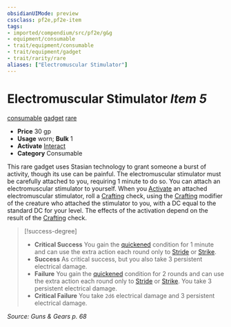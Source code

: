 ```yaml
---
obsidianUIMode: preview
cssclass: pf2e,pf2e-item
tags:
- imported/compendium/src/pf2e/g&g
- equipment/consumable
- trait/equipment/consumable
- trait/equipment/gadget
- trait/rarity/rare
aliases: ["Electromuscular Stimulator"]
---
```

# Electromuscular Stimulator *Item 5*  
[consumable](consumable.md)  [gadget](gadget-g-g.md)  [rare](rare.md)  

- **Price** 30 gp
- **Usage** worn; **Bulk** 1
- **Activate** [Interact](interact.md)
- **Category** Consumable

This rare gadget uses Stasian technology to grant someone a burst of activity, though its use can be painful. The electromuscular stimulator must be carefully attached to you, requiring 1 minute to do so. You can attach an electromuscular stimulator to yourself. When you [Activate](activate-an-item.md) an attached electromuscular stimulator, roll a [Crafting](../../skills.md#Crafting) check, using the [Crafting](../../skills.md#Crafting) modifier of the creature who attached the stimulator to you, with a DC equal to the standard DC for your level. The effects of the activation depend on the result of the [Crafting](../../skills.md#Crafting) check.

> [!success-degree] 
> - **Critical Success** You gain the [quickened](conditions.md#Quickened) condition for 1 minute and can use the extra action each round only to [Stride](stride.md) or [Strike](strike.md).
> - **Success** As critical success, but you also take 3 persistent electrical damage.
> - **Failure** You gain the [quickened](conditions.md#Quickened) condition for 2 rounds and can use the extra action each round only to [Stride](stride.md) or [Strike](strike.md). You take 3 persistent electrical damage.
> - **Critical Failure** You take `2d6` electrical damage and 3 persistent electrical damage.

*Source: Guns & Gears p. 68*